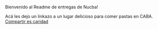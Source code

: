Bienvenido al Readme de entregas de Nucba!

Acá les dejo un linkazo a un lugar delicioso para comer pastas en CABA.
<a href="https://www.instagram.com/vicente_resto/?hl=es">Compartir es caridad </a>